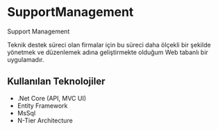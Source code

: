 # SupportManagement
Support Management


Teknik destek süreci olan firmalar için bu süreci daha ölçekli bir şekilde yönetmek ve düzenlemek adına geliştirmekte olduğum Web tabanlı bir uygulamadır.

## Kullanılan Teknolojiler
- .Net Core (API, MVC UI)
- Entity Framework
- MsSql
- N-Tier Architecture
